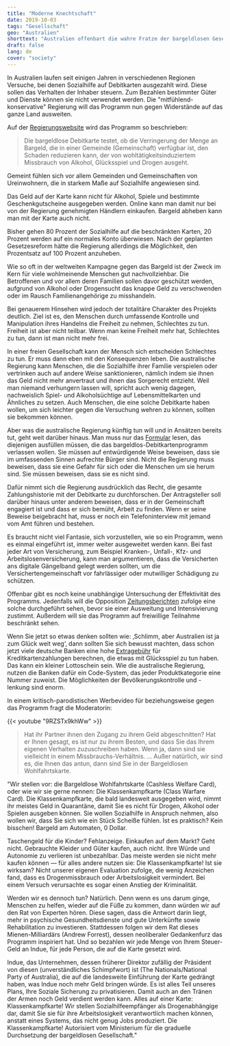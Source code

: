 ```yaml
---
title: "Moderne Knechtschaft"
date: 2019-10-03
tags: "Gesellschaft"
geo: "Australien"
shorttext: "Australien offenbart die wahre Fratze der bargeldlosen Gesellschaft und führt Sozialhilfeempfänger am digitalen Gängelband."
draft: false
lang: de
cover: "society"
---
```


In Australien laufen seit einigen Jahren in verschiedenen Regionen Versuche, bei denen Sozialhilfe auf Debitkarten ausgezahlt wird. Diese sollen das Verhalten der Inhaber steuern. Zum Bezahlen bestimmter Güter und Dienste können sie nicht verwendet werden. Die "mitfühlend-konservative" Regierung will das Programm nun gegen Widerstände auf das ganze Land ausweiten.

Auf der [Regierungswebsite](https://www.dss.gov.au/families-and-children/programmes-services/welfare-conditionality/cashless-debit-card-overview "Cashless Debit Card") wird das Programm so beschrieben:

> Die bargeldlose Debitkarte testet, ob die Verringerung der Menge an Bargeld, die in einer Gemeinde (Gemeinschaft) verfügbar ist, den Schaden reduzieren kann, der von wohltätigkeitsinduziertem Missbrauch von Alkohol, Glücksspiel und Drogen ausgeht.

Gemeint fühlen sich vor allem Gemeinden und Gemeinschaften von Ureinwohnern, die in starkem Maße auf Sozialhilfe angewiesen sind.

Das Geld auf der Karte kann nicht für Alkohol, Spiele und bestimmte Geschenkgutscheine ausgegeben werden. Online kann man damit nur bei von der Regierung genehmigten Händlern einkaufen. Bargeld abheben kann man mit der Karte auch nicht.

Bisher gehen 80 Prozent der Sozialhilfe auf die beschränkten Karten, 20 Prozent werden auf ein normales Konto überwiesen. Nach der geplanten Gesetzesreform hätte die Regierung allerdings die Möglichkeit, den Prozentsatz auf 100 Prozent anzuheben.

Wie so oft in der weltweiten Kampagne gegen das Bargeld ist der Zweck im Kern für viele wohlmeinende Menschen gut nachvollziehbar. Die Betroffenen und vor allem deren Familien sollen davor geschützt werden, aufgrund von Alkohol oder Drogensucht das knappe Geld zu verschwenden oder im Rausch Familienangehörige zu misshandeln.

Bei genauerem Hinsehen wird jedoch der totalitäre Charakter des Projekts deutlich. Ziel ist es, den Menschen durch umfassende Kontrolle und Manipulation ihres Handelns die Freiheit zu nehmen, Schlechtes zu tun. Freiheit ist aber nicht teilbar. Wenn man keine Freiheit mehr hat, Schlechtes zu tun, dann ist man nicht mehr frei.

In einer freien Gesellschaft kann der Mensch sich entscheiden Schlechtes zu tun. Er muss dann eben mit den Konsequenzen leben. Die australische Regierung kann Menschen, die die Sozialhilfe ihrer Familie verspielen oder vertrinken auch auf andere Weise sanktionieren, nämlich indem sie ihnen das Geld nicht mehr anvertraut und ihnen das Sorgerecht entzieht. Weil man niemand verhungern lassen will, spricht auch wenig dagegen, nachweislich Spiel- und Alkoholsüchtige auf Lebensmittelkarten und Ähnliches zu setzen. Auch Menschen, die eine solche Debitkarte haben wollen, um sich leichter gegen die Versuchung wehren zu können, sollten sie bekommen können.

Aber was die australische Regierung künftig tun will und in Ansätzen bereits tut, geht weit darüber hinaus. Man muss nur das [Formular](/static/downloads/exit-application-form.pdf "Cashless Debit Card Exit Application") lesen, das diejenigen ausfüllen müssen, die das bargeldlos-Debitkartenprogramm verlassen wollen. Sie müssen auf entwürdigende Weise beweisen, dass sie im umfassenden Sinnen aufrechte Bürger sind. Nicht die Regierung muss beweisen, dass sie eine Gefahr für sich oder die Menschen um sie herum sind. Sie müssen beweisen, dass sie es nicht sind.

Dafür nimmt sich die Regierung ausdrücklich das Recht, die gesamte Zahlungshistorie mit der Debitkarte zu durchforschen. Der Antragsteller soll darüber hinaus unter anderem beweisen, dass er in der Gemeinschaft engagiert ist und dass er sich bemüht, Arbeit zu finden. Wenn er seine Beweise beigebracht hat, muss er noch ein Telefoninterview mit jemand vom Amt führen und bestehen.

Es braucht nicht viel Fantasie, sich vorzustellen, wie so ein Programm, wenn es einmal eingeführt ist, immer weiter ausgeweitet werden kann. Bei fast jeder Art von Versicherung, zum Beispiel Kranken-, Unfall-, Kfz- und Arbeitslosenversicherung, kann man argumentieren, dass die Versicherten ans digitale Gängelband gelegt werden sollten, um die Versichertengemeinschaft vor fahrlässiger oder mutwilliger Schädigung zu schützen.

Offenbar gibt es noch keine unabhängige Untersuchung der Effektivität des Programms. Jedenfalls will die Opposition [Zeitungsberichten](https://www.theguardian.com/australia-news/2019/sep/24/labor-to-oppose-cashless-welfare-card-expansion-unless-it-is-voluntary "Labor to oppose cashless welfare card expansion unless it is voluntary") zufolge eine solche durchgeführt sehen, bevor sie einer Ausweitung und Intensivierung zustimmt. Außerdem will sie das Programm auf freiwillige Teilnahme beschränkt sehen.

Wenn Sie jetzt so etwas denken sollten wie: ‚Schlimm, aber Australien ist ja zum Glück weit weg‘, dann sollten Sie sich bewusst machten, dass schon jetzt viele deutsche Banken eine hohe [Extragebühr](https://www.faz.net/aktuell/finanzen/neue-regelung-visa-kartengebuehr-beim-gluecksspielen-15562102.html "Neue Extra-Gebühren für Kreditkarten") für Kreditkartenzahlungen berechnen, die etwas mit Glücksspiel zu tun haben. Das kann ein kleiner Lottoschein sein. Wie die australische Regierung, nutzen die Banken dafür ein Code-System, das jeder Produktkategorie eine Nummer zuweist. Die Möglichkeiten der Bevölkerungskontrolle und -lenkung sind enorm.

In einem kritisch-parodistischen Werbevideo für beziehungsweise gegen das Programm fragt die Moderatorin:

{{< youtube "9RZSTx9khWw" >}}

> Hat ihr Partner ihnen den Zugang zu ihrem Geld abgeschnitten? Hat er Ihnen gesagt, es ist nur zu ihrem Besten, und dass Sie das Ihrem eigenen Verhalten zuzuschreiben haben. Wenn ja, dann sind sie vielleicht in einem Missbrauchs-Verhältnis. … Außer natürlich, wir sind es, die Ihnen das antun, dann sind Sie in der Bargeldlosen Wohlfahrtskarte.

"Wir stellen vor: die Bargeldlose Wohlfahrtskarte (Cashless Welfare Card), oder wie wir sie gerne nennen: Die Klassenkampfkarte (Class Warfare Card). Die Klassenkampfkarte, die bald landesweit ausgegeben wird, nimmt ihr meistes Geld in Quarantäne, damit Sie es nicht für Drogen, Alkohol oder Spielen ausgeben können. Sie wollen Sozialhilfe in Anspruch nehmen, also wollen wir, dass Sie sich wie ein Stück Scheiße fühlen. Ist es praktisch? Kein bisschen! Bargeld am Automaten, 0 Dollar.

Taschengeld für die Kinder? Fehlanzeige. Einkaufen auf dem Markt? Geht nicht. Gebrauchte Kleider und Güter kaufen, auch nicht. Ihre Würde und Autonomie zu verlieren ist unbezahlbar. Das meiste werden sie nicht mehr kaufen können — für alles andere nutzen sie: Die Klassenkampfkarte! Ist sie wirksam? Nicht unserer eigenen Evaluation zufolge, die wenig Anzeichen fand, dass es Drogenmissbrauch oder Arbeitslosigkeit vermindert. Bei einem Versuch verursachte es sogar einen Anstieg der Kriminalität.

Werden wir es dennoch tun? Natürlich. Denn wenn es uns darum ginge, Menschen zu helfen, wieder auf die Füße zu kommen, dann würden wir auf den Rat von Experten hören. Diese sagen, dass die Antwort darin liegt, mehr in psychische Gesundheitsdienste und gute Unterkünfte sowie Rehabilitation zu investieren. Stattdessen folgen wir dem Rat dieses Mienen-Milliardärs (Andrew Forrest), dessen neoliberaler Gedankenfurz das Programm inspiriert hat. Und so bezahlen wir jede Menge von Ihrem Steuer-Geld an Indue, für jede Person, die auf die Karte gesetzt wird.

Indue, das Unternehmen, dessen früherer Direktor zufällig der Präsident von diesen (unverständliches Schimpfwort) ist (The Nationals/National Party of Australia), die auf die landesweite Einführung der Karte gedrängt haben, was Indue noch mehr Geld bringen würde. Es ist alles Teil unseres Plans, Ihre Soziale Sicherung zu privatisieren. Damit auch an den Tränen der Armen noch Geld verdient werden kann. Alles auf einer Karte: Klassenkampfkarte! Wir stellen Sozialhilfeempfänger als Drogenabhängige dar, damit Sie sie für ihre Arbeitslosigkeit verantwortlich machen können, anstatt eines Systems, das nicht genug Jobs produziert. Die Klassenkampfkarte! Autorisiert vom Ministerium für die graduelle Durchsetzung der bargeldlosen Gesellschaft."
